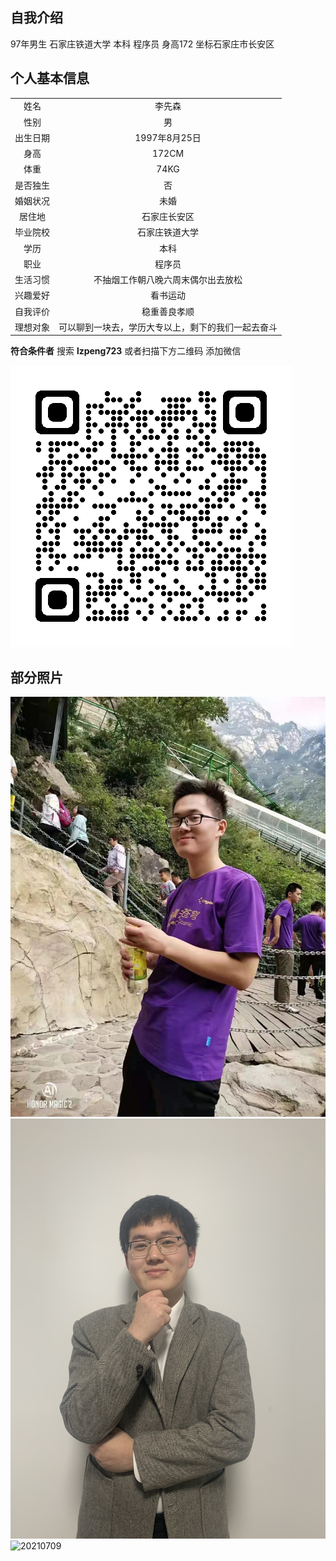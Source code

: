 ## 自我介绍

97年男生 石家庄铁道大学 本科 程序员 身高172 坐标石家庄市长安区

## 个人基本信息

|||
|:---:|:---:|
|姓名|李先森|
|性别|男|
|出生日期|1997年8月25日|
|身高|172CM|
|体重|74KG|
|是否独生|否|
|婚姻状况|未婚|
|居住地|石家庄长安区|
|毕业院校|石家庄铁道大学|
|学历|本科|
|职业|程序员|
|生活习惯|不抽烟工作朝八晚六周末偶尔出去放松|
|兴趣爱好|看书运动|
|自我评价|稳重善良孝顺|
|理想对象|可以聊到一块去，学历大专以上，剩下的我们一起去奋斗|

**符合条件者**  搜索 **lzpeng723**  或者扫描下方二维码 添加微信

![qrcode_wechat.png](./qrcode/qrcode_wechat.png)

## 部分照片

![2020xxxx](./img/2020xxxx.jpg)
![20210202](./img/2021070202.jpg)
![20210709](./img/2021070709.jpg)